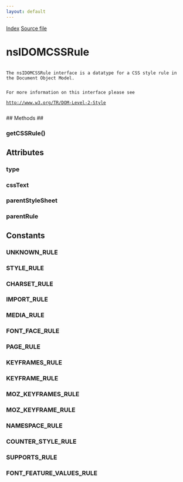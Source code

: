 ```yaml
---
layout: default
---
```

<div id='links'><a href="../index.html">Index</a>
<a href="http://dxr.mozilla.org/mozilla-central/source/dom/interfaces/css/nsIDOMCSSRule.idl">Source file</a>
</div>

# nsIDOMCSSRule #
<code>  
The nsIDOMCSSRule interface is a datatype for a CSS style rule in  
the Document Object Model.  
  
For more information on this interface please see  
http://www.w3.org/TR/DOM-Level-2-Style  
  
</code>
## Methods ##

### getCSSRule() ###

## Attributes ##

### type ###

### cssText ###

### parentStyleSheet ###

### parentRule ###

## Constants ##

### UNKNOWN_RULE ###

### STYLE_RULE ###

### CHARSET_RULE ###

### IMPORT_RULE ###

### MEDIA_RULE ###

### FONT_FACE_RULE ###

### PAGE_RULE ###

### KEYFRAMES_RULE ###

### KEYFRAME_RULE ###

### MOZ_KEYFRAMES_RULE ###

### MOZ_KEYFRAME_RULE ###

### NAMESPACE_RULE ###

### COUNTER_STYLE_RULE ###

### SUPPORTS_RULE ###

### FONT_FEATURE_VALUES_RULE ###
